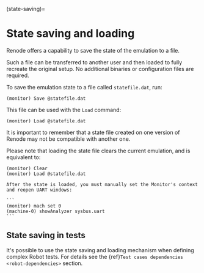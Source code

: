 (state-saving)=

# State saving and loading

Renode offers a capability to save the state of the emulation to a file.

Such a file can be transferred to another user and then loaded to fully recreate the original setup.
No additional binaries or configuration files are required.

To save the emulation state to a file called `statefile.dat`, run:

```
(monitor) Save @statefile.dat
```

This file can be used with the `Load` command:

```
(monitor) Load @statefile.dat
```

It is important to remember that a state file created on one version of Renode may not be compatible with another one.

Please note that loading the state file clears the current emulation, and is equivalent to:

```
(monitor) Clear
(monitor) Load @statefile.dat
```

````{note}
After the state is loaded, you must manually set the Monitor's context and reopen UART windows:

```
(monitor) mach set 0
(machine-0) showAnalyzer sysbus.uart
```
````

## State saving in tests

It's possible to use the state saving and loading mechanism when defining complex Robot tests.
For details see the {ref}`Test cases dependencies <robot-dependencies>` section.
